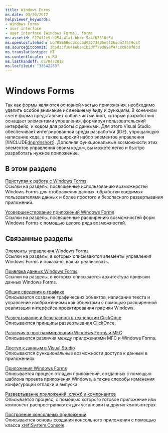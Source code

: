 ```yaml
---
title: Windows Forms
ms.date: 03/30/2017
helpviewer_keywords:
- Windows Forms
- user interface
- user interface [Windows Forms], forms
ms.assetid: 627df1e9-b254-41af-bbac-9a4f02810c54
ms.openlocfilehash: bb785860ed3cccbd93273805e5f2bada2f5f9c34
ms.sourcegitcommit: 3d5d33f384eeba41b2dff79d096f47ccc8d8f03d
ms.translationtype: MT
ms.contentlocale: ru-RU
ms.lasthandoff: 05/04/2018
ms.locfileid: "33542253"
---
```

# <a name="windows-forms"></a>Windows Forms
Так как формы являются основной частью приложения, необходимо уделить особое внимание их внешнему виду и функциям. В конечном счете форма представляет собой чистый лист, который разработчик оснащает элементами управления, формируя пользовательский интерфейс, и кодом для работы с данными. Для этого Visual Studio обеспечивает интегрированной среды разработки (IDE), упрощающую написание кода, а также широкий набор элементов управления [!INCLUDE[dnprdnshort](../../../includes/dnprdnshort-md.md)]. Дополняя функциональные возможности этих элементов управления своим кодом, вы можете легко и быстро разработать нужное приложение.  
  
## <a name="in-this-section"></a>В этом разделе  
 [Приступая к работе с Windows Forms](../../../docs/framework/winforms/getting-started-with-windows-forms.md)  
 Ссылки на разделы, посвященные использованию возможностей Windows Forms для отображения данных, обработки вводимых пользователями данных и более простого и безопасного развертывания приложений.  
  
 [Усовершенствование приложений Windows Forms](../../../docs/framework/winforms/advanced/index.md)  
 Ссылки на разделы, посвященные расширению возможностей форм Windows Forms с помощью целого ряда возможностей.  
  
## <a name="related-sections"></a>Связанные разделы  
 [Элементы управления Windows Forms](../../../docs/framework/winforms/controls/index.md)  
 Ссылки на разделы, в которых описываются элементы управления Windows Forms и показано, как их реализовать.  
  
 [Привязка данных Windows Forms](../../../docs/framework/winforms/windows-forms-data-binding.md)  
 Ссылки на разделы, в которых описывается архитектура привязки данных Windows Forms.  
  
 [Общие сведения о графике](../../../docs/framework/winforms/advanced/graphics-overview-windows-forms.md)  
 Описывается создание графических объектов, написание текста и управление изображениями как объектами с помощью расширенной реализации интерфейса проектирования графики Windows.  
  
 [Развертывание и безопасность технологии ClickOnce](/visualstudio/deployment/clickonce-security-and-deployment)  
 Описываются принципы развертывания ClickOnce.  
  
 [Различия в программировании Windows Forms и MFC](/cpp/dotnet/windows-forms-mfc-programming-differences)  
 Описываются различия между приложениями MFC и Windows Forms.  
  
 [Доступ к данным в Visual Studio](/visualstudio/data-tools/accessing-data-in-visual-studio)  
 Описываются функциональные возможности доступа к данным в приложениях.  
  
 [Приложения Windows Forms](/visualstudio/debugger/debugging-preparation-windows-forms-applications)  
 Описывается процесс отладки приложений, созданных с помощью шаблона проекта приложения Windows, а также способы изменения конфигураций отладки и выпуска.  
  
 [Развертывание приложений, служб и компонентов](https://msdn.microsoft.com/library/wtzawcsz)  
 Описывается процесс, с помощью которого готовое приложение или компонент распространяются для установки на других компьютерах.  
  
 [Построение консольных приложений](../../../docs/standard/building-console-apps.md)  
 Описываются основы создания консольного приложения с помощью класса <xref:System.Console>.
